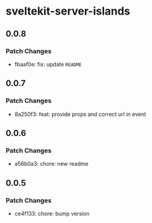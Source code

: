 # sveltekit-server-islands

## 0.0.8

### Patch Changes

- fbaaf0e: fix: update `README`

## 0.0.7

### Patch Changes

- 8a250f3: feat: provide props and correct url in event

## 0.0.6

### Patch Changes

- a56b0a3: chore: new readme

## 0.0.5

### Patch Changes

- ce4f133: chore: bump version
